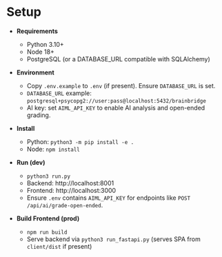 # Setup

- __Requirements__
  - Python 3.10+
  - Node 18+
  - PostgreSQL (or a DATABASE_URL compatible with SQLAlchemy)

- __Environment__
  - Copy `.env.example` to `.env` (if present). Ensure `DATABASE_URL` is set.
  - `DATABASE_URL` example: `postgresql+psycopg2://user:pass@localhost:5432/brainbridge`
  - AI key: set `AIML_API_KEY` to enable AI analysis and open-ended grading.

- __Install__
  - Python: `python3 -m pip install -e .`
  - Node: `npm install`

- __Run (dev)__
  - `python3 run.py`
  - Backend: http://localhost:8001
  - Frontend: http://localhost:3000
  - Ensure `.env` contains `AIML_API_KEY` for endpoints like `POST /api/ai/grade-open-ended`.

- __Build Frontend (prod)__
  - `npm run build`
  - Serve backend via `python3 run_fastapi.py` (serves SPA from `client/dist` if present)
